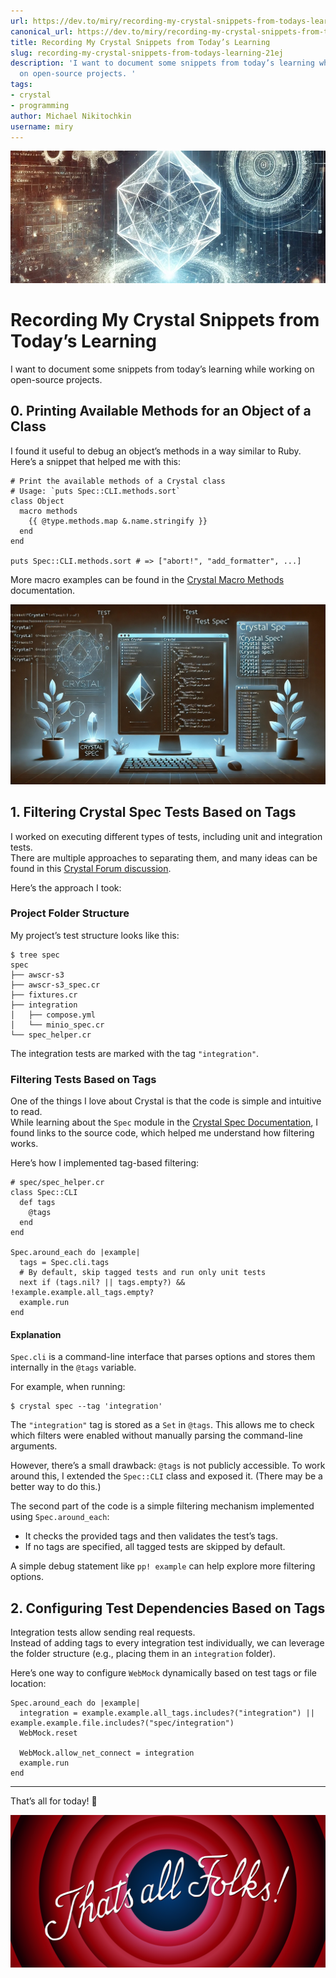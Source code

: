 ```yaml
---
url: https://dev.to/miry/recording-my-crystal-snippets-from-todays-learning-21ej
canonical_url: https://dev.to/miry/recording-my-crystal-snippets-from-todays-learning-21ej
title: Recording My Crystal Snippets from Today’s Learning
slug: recording-my-crystal-snippets-from-todays-learning-21ej
description: 'I want to document some snippets from today’s learning while working
  on open-source projects. '
tags:
- crystal
- programming
author: Michael Nikitochkin
username: miry
---
```


![Cover image](/assets/2025-03-15-recording-my-crystal-snippets-from-todays-learning-21ej-cover_image-pzxesom48ukrnql79f11.jpeg)

# Recording My Crystal Snippets from Today’s Learning


I want to document some snippets from today’s learning while working on open-source projects.  

## 0. Printing Available Methods for an Object of a Class  

I found it useful to debug an object’s methods in a way similar to Ruby. Here’s a snippet that helped me with this:  

```crystal
# Print the available methods of a Crystal class
# Usage: `puts Spec::CLI.methods.sort`
class Object
  macro methods
    {{ @type.methods.map &.name.stringify }}
  end
end

puts Spec::CLI.methods.sort # => ["abort!", "add_formatter", ...]
```

More macro examples can be found in the [Crystal Macro Methods](https://crystal-lang.org/reference/1.15/syntax_and_semantics/macros/macro_methods.html) documentation.  

![phantasy crystal spec](/assets/2025-03-15-recording-my-crystal-snippets-from-todays-learning-21ej-jgckammc4harxop12z3h.jpeg)

## 1. Filtering Crystal Spec Tests Based on Tags  

I worked on executing different types of tests, including unit and integration tests.  
There are multiple approaches to separating them, and many ideas can be found in this [Crystal Forum discussion](https://forum.crystal-lang.org/t/exclude-all-tests-with-tags/6861/1).  

Here’s the approach I took:  

### Project Folder Structure  

My project’s test structure looks like this:  

```
$ tree spec   
spec
├── awscr-s3
├── awscr-s3_spec.cr
├── fixtures.cr
├── integration
│   ├── compose.yml
│   └── minio_spec.cr
└── spec_helper.cr
```

The integration tests are marked with the tag `"integration"`.  

### Filtering Tests Based on Tags  

One of the things I love about Crystal is that the code is simple and intuitive to read.  
While learning about the `Spec` module in the [Crystal Spec Documentation](https://crystal-lang.org/api/master/Spec.html), I found links to the source code, which helped me understand how filtering works.  

Here’s how I implemented tag-based filtering:  

```crystal
# spec/spec_helper.cr
class Spec::CLI
  def tags
    @tags
  end
end

Spec.around_each do |example|
  tags = Spec.cli.tags
  # By default, skip tagged tests and run only unit tests
  next if (tags.nil? || tags.empty?) && !example.example.all_tags.empty?
  example.run
end
```

#### Explanation  

`Spec.cli` is a command-line interface that parses options and stores them internally in the `@tags` variable.  

For example, when running:  

```
$ crystal spec --tag 'integration'
```

The `"integration"` tag is stored as a `Set` in `@tags`. This allows me to check which filters were enabled without manually parsing the command-line arguments.  

However, there’s a small drawback: `@tags` is not publicly accessible. To work around this, I extended the `Spec::CLI` class and exposed it. (There may be a better way to do this.)  

The second part of the code is a simple filtering mechanism implemented using `Spec.around_each`:  

- It checks the provided tags and then validates the test’s tags.  
- If no tags are specified, all tagged tests are skipped by default.  

A simple debug statement like `pp! example` can help explore more filtering options.  

## 2. Configuring Test Dependencies Based on Tags  

Integration tests allow sending real requests.  
Instead of adding tags to every integration test individually, we can leverage the folder structure (e.g., placing them in an `integration` folder).  

Here’s one way to configure `WebMock` dynamically based on test tags or file location:  

```crystal
Spec.around_each do |example|
  integration = example.example.all_tags.includes?("integration") || example.example.file.includes?("spec/integration")
  WebMock.reset

  WebMock.allow_net_connect = integration
  example.run
end
```

---

That’s all for today! 🚀  

![That's all folks](/assets/2025-03-15-recording-my-crystal-snippets-from-todays-learning-21ej-4iav7tzz2q1zwal1r5i1.png)





